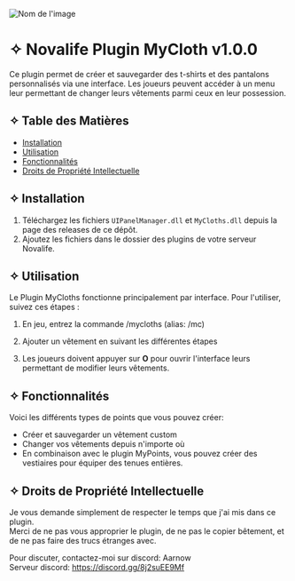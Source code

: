 ![Nom de l'image](https://cdn.discordapp.com/attachments/517055230756782095/1181389494696546455/mycloths-ico.png?ex=6580e1b4&is=656e6cb4&hm=dce5114213505ea85741d74c087d3658a26e5db62b8b3a2ca6b90c3d47a80145&)
# ✧ Novalife Plugin MyCloth v1.0.0

Ce plugin permet de créer et sauvegarder des t-shirts et des pantalons personnalisés via une interface.
Les joueurs peuvent accéder à un menu leur permettant de changer leurs vêtements parmi ceux en leur possession.

## ✧ Table des Matières

- [Installation](#installation)
- [Utilisation](#utilisation)
- [Fonctionnalités](#fonctionnalités)
- [Droits de Propriété Intellectuelle](#droits-de-propriété-intellectuelle)

## ✧ Installation

1. Téléchargez les fichiers `UIPanelManager.dll` et `MyCloths.dll` depuis la page des releases de ce dépôt.  
2. Ajoutez les fichiers dans le dossier des plugins de votre serveur Novalife.

## ✧ Utilisation

Le Plugin MyCloths fonctionne principalement par interface. 
Pour l'utiliser, suivez ces étapes :

1. En jeu, entrez la commande /mycloths (alias: /mc)
2. Ajouter un vêtement en suivant les différentes étapes

1. Les joueurs doivent appuyer sur **O** pour ouvrir l'interface leurs permettant de modifier leurs vêtements.

## ✧ Fonctionnalités

Voici les différents types de points que vous pouvez créer:

- Créer et sauvegarder un vêtement custom
- Changer vos vêtements depuis n'importe où
- En combinaison avec le plugin MyPoints, vous pouvez créer des vestiaires pour équiper des tenues entières.

## ✧ Droits de Propriété Intellectuelle

Je vous demande simplement de respecter le temps que j'ai mis dans ce plugin.  
Merci de ne pas vous approprier le plugin, de ne pas le copier bêtement, et de ne pas faire des trucs étranges avec.

Pour discuter, contactez-moi sur discord: Aarnow  
Serveur discord: https://discord.gg/8j2suEE9Mf